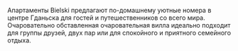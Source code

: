 Апартаменты Bielski предлагают по-домашнему уютные номера в центре Гданьска для гостей и путешественников со всего мира. Очаровательно обставленная очаровательная вилла идеально подходит для группы друзей, двух пар или для спокойного и приятного семейного отдыха.
